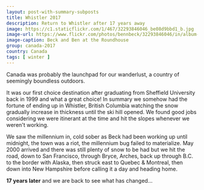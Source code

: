 ```yaml
---
layout: post-with-summary-subposts
title: Whistler 2017
description: Return to Whistler after 17 years away
image: https://c1.staticflickr.com/1/467/32293846046_be08d9bbd1_b.jpg
image-url: https://www.flickr.com/photos/bennbeck/32293846046/in/album-72157675534525443/
image-caption: Beck and Ben at the Roundhouse
group: canada-2017
country: Canada
tags: [ winter ]
---
```


Canada was probably the launchpad for our wanderlust, a country of seemingly boundless outdoors.

It was our first choice destination after graduating from Sheffield University back in 1999 and what a great choice!
In summary we somehow had the fortune of ending up in Whistler, British Columbia watching the snow gradually
increase in thickness until the ski hill opened.
We found good jobs considering we were itinerant at the time and hit the slopes whenever we weren't working. 

We saw the millennium in, cold sober as Beck had been working up until midnight, the town was a riot,
the millennium bug failed to materialize.
May 2000 arrived and there was still plenty of snow to be had but we hit the road, down to San Francisco,
through Bryce, Arches, back up through B.C. to the border with Alaska, then struck east to Quebec & Montreal, then down into New Hampshire before calling it a day and heading home.

**17 years later** and we are back to see what has changed...
